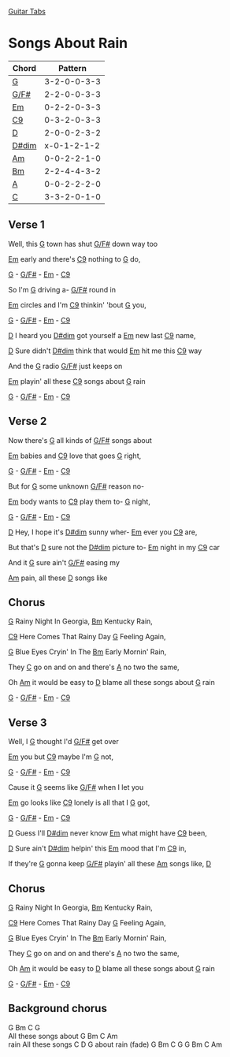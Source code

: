 [Guitar Tabs](index.md)

# Songs About Rain

| Chord | Pattern |
| --- | --- |
| [G] | <a name="G">3-2-0-0-3-3</a> |
| [G/F#] | <a name="G/F#">2-2-0-0-3-3</a> |
| [Em] | <a name="Em">0-2-2-0-3-3</a> |
| [C9] | <a name="C9">0-3-2-0-3-3</a> |
| [D] | <a name="D">2-0-0-2-3-2</a> |
| [D#dim] | <a name="D#dim">x-0-1-2-1-2</a> |
| [Am] | <a name="Am">0-0-2-2-1-0</a> |
| [Bm] | <a name="Bm">2-2-4-4-3-2</a> |
| [A] | <a name="A">0-0-2-2-2-0</a> |
| [C] | <a name="C">3-3-2-0-1-0</a> |

[G]: #G
[G/F#]: #G/F#
[Em]: #Em
[C9]: #C9
[D]: #D
[D#dim]: #D#dim
[Am]: #Am
[Bm]: #Bm
[A]: #A
[C]: #C


## Verse 1

Well, this [G] town has shut [G/F#] down way too 

[Em] early and there's [C9] nothing to [G] do,

[G] - [G/F#] - [Em] - [C9]

So I'm [G] driving a- [G/F#] round in

[Em] circles and I'm [C9] thinkin' 'bout [G] you,

[G] - [G/F#] - [Em] - [C9]

[D] I heard you [D#dim] got yourself a [Em] new last [C9] name, 

[D] Sure didn't [D#dim] think that would [Em] hit me this [C9] way 

And the [G] radio [G/F#] just keeps on

[Em] playin' all these [C9] songs about [G] rain

[G] - [G/F#] - [Em] - [C9]

## Verse 2

Now there's [G] all kinds of [G/F#] songs about  

[Em] babies and [C9] love that goes [G] right,

[G] - [G/F#] - [Em] - [C9]

But for [G] some unknown [G/F#] reason no-

[Em] body wants to [C9] play them to- [G] night,

[G] - [G/F#] - [Em] - [C9]

[D] Hey, I hope it's [D#dim] sunny wher- [Em] ever you [C9] are,

But that's [D] sure not the [D#dim] picture to- [Em] night in my [C9] car 

And it [G] sure ain't [G/F#] easing my

[Am] pain, all these [D] songs like

## Chorus

[G] Rainy Night In Georgia, [Bm] Kentucky Rain,

[C9] Here Comes That Rainy Day [G] Feeling Again,

[G] Blue Eyes Cryin' In The [Bm] Early Mornin' Rain,

They [C] go on and on and there's [A] no two the same,

Oh [Am] it would be easy to [D] blame all these songs about [G] rain

[G] - [G/F#] - [Em] - [C9]


## Verse 3

Well, I [G] thought I'd [G/F#] get over

[Em] you but [C9] maybe I'm [G] not,

[G] - [G/F#] - [Em] - [C9]

Cause it [G] seems like [G/F#] when I let you

[Em] go looks like [C9] lonely is all that I [G] got,

[G] - [G/F#] - [Em] - [C9]

[D] Guess I'll [D#dim] never know [Em] what might have [C9] been,

[D] Sure ain't [D#dim] helpin' this [Em] mood that I'm [C9] in,

If they're [G] gonna keep [G/F#] playin' all these [Am] songs like, [D]

## Chorus

[G] Rainy Night In Georgia, [Bm] Kentucky Rain,

[C9] Here Comes That Rainy Day [G] Feeling Again,

[G] Blue Eyes Cryin' In The [Bm] Early Mornin' Rain,

They [C] go on and on and there's [A] no two the same,

Oh [Am] it would be easy to [D] blame all these songs about [G] rain

[G] - [G/F#] - [Em] - [C9]


## Background chorus

G  Bm  C  G                             
                 All these songs about 
      G  Bm  C  Am                     
rain                   All these songs 
               C  D  G
about rain
(fade) G  Bm  C  G  G  Bm  C  Am

